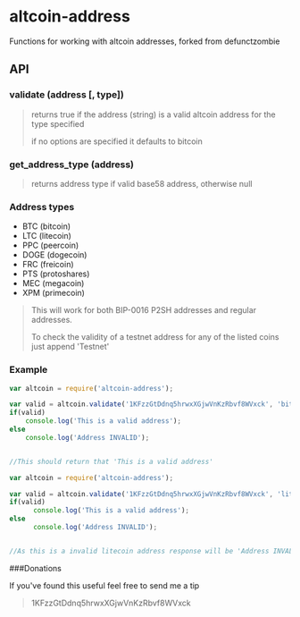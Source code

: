 # altcoin-address #
Functions for working with altcoin addresses, forked from defunctzombie

## API ##

### validate (address [, type]) ###

> returns true if the address (string) is a valid altcoin address for the type specified
>
> if no options are specified it defaults to bitcoin

### get_address_type (address) ###

> returns address type if valid base58 address, otherwise null

### Address types ###

* BTC  (bitcoin)
* LTC  (litecoin)
* PPC  (peercoin)
* DOGE (dogecoin)
* FRC  (freicoin)
* PTS  (protoshares)
* MEC  (megacoin)
* XPM  (primecoin)

>This will work for both BIP-0016 P2SH addresses and regular addresses.
>
>To check the validity of a testnet address for any of the listed coins just append 'Testnet'

### Example

```javascript
var altcoin = require('altcoin-address');

var valid = altcoin.validate('1KFzzGtDdnq5hrwxXGjwVnKzRbvf8WVxck', 'bitcoin');
if(valid)
	console.log('This is a valid address');
else
	console.log('Address INVALID');


//This should return that 'This is a valid address'
```

```javascript
var altcoin = require('altcoin-address');

var valid = altcoin.validate('1KFzzGtDdnq5hrwxXGjwVnKzRbvf8WVxck', 'litecoinTestnet');
if(valid)
      console.log('This is a valid address');
else
      console.log('Address INVALID');


//As this is a invalid litecoin address response will be 'Address INVALID'
```

###Donations

If you've found this useful feel free to send me a tip
>1KFzzGtDdnq5hrwxXGjwVnKzRbvf8WVxck
